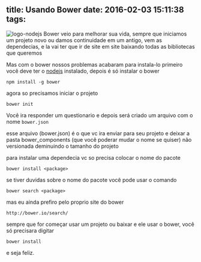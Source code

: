 title: Usando Bower
date: 2016-02-03 15:11:38
tags:
---
![logo-nodejs](http://bower.io/apple-touch-icon.png)
Bower veio para melhorar sua vida, sempre que iniciamos um projeto novo ou damos continuidade em um antigo, vem as dependecias, e la vai ter que ir de site em site baixando todas as bibliotecas que queremos
<!-- more -->
Mas com o bower nossos problemas acabaram
para instala-lo primeiro você deve ter o  [nodejs](/2016/02/01/Instalando-NodeJs/ "Instalando NodeJs") instalado, depois é só instalar o bower
```
npm install -g bower
```

agora so precisamos iniciar o projeto
```
bower init
```
Você ira responder um questionario e depois será criado um arquivo com o nome `bower.json`

esse arquivo (bower.json) é o que vc ira enviar para seu projeto e deixar a pasta bower_components (que você poderar mudar  o nome se quiser) não versionada deminuindo o tamanho do projeto

para instalar uma dependecia vc so precisa colocar o nome do pacote
```
bower install <package>
```

se tiver duvidas sobre o nome do pacote você pode usar o comando
```
bower search <package>
```

mas eu ainda prefiro pelo proprio site do bower
```
http://bower.io/search/
```

sempre que for começar usar um projeto ou baixar e ele usar o bower, você só precisara digitar
```
bower install
```

e seja feliz.